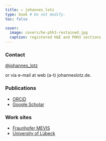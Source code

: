 ```yaml
---
title: ✍️ johannes_lotz
type: book # Do not modify.
toc: false

cover:
  image: covers/he-phh3-restained.jpg
  caption: registered H&E and PHH3 sections
---
```


### Contact

<i class="fab fa-twitter"></i> [@johannes_lotz](https://twitter.com/johannes_lotz/)

or via e-mail at web (a-t) johanneslotz.de.


### Publications

- [ORCiD](https://orcid.org/0000-0003-3387-2596)
- [Google Scholar](https://scholar.google.com/citations?&user=Hcv0wUUAAAAJ)

### Work sites

- [Fraunhofer MEVIS](https://www.mevis.fraunhofer.de/en/employees/johannes-lotz.html) 
- [University of Lübeck](https://www.mic.uni-luebeck.de/people/johannes-lotz.html)

<!-- 
## Example notebook

{{< cta cta_text="👉 Check out the Machine Learning notebook" cta_link="machine-learning" >}}
 -->
